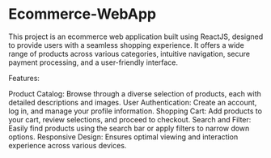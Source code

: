 # Ecommerce-WebApp
This project is an ecommerce web application built using ReactJS, designed to provide users with a seamless shopping experience. It offers a wide range of products across various categories, intuitive navigation, secure payment processing, and a user-friendly interface.

Features:

Product Catalog: Browse through a diverse selection of products, each with detailed descriptions and images.
User Authentication: Create an account, log in, and manage your profile information.
Shopping Cart: Add products to your cart, review selections, and proceed to checkout.
Search and Filter: Easily find products using the search bar or apply filters to narrow down options.
Responsive Design: Ensures optimal viewing and interaction experience across various devices.
